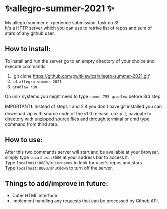 # ✨allegro-summer-2021 ✨
My allegro summer e-xperience submission, task no 3!\
It's a HTTP server which you can use to retrive list of repos and sum of stars of any github user.

## How to install:
To install and run the server go to an empty directory of your choice and execute commands:
1. `git clone https://github.com/pwitkiewicz/allegro-summer-2021.git'
2. `cd allegro-summer-2021`
3. `gradlew run`

On unix systems you might need to type `chmod 755 gradlew` before 3rd step.

IMPORTANT❗: Instead of steps 1 and 2 if you don't have git installed you can download zip with source code of the v1.0 release, unzip it, navigate to directory with unzipped source files and through terminal or cmd type command from third step.

## How to use:
After this two commands server will start and be available at your browser, simply type `localhost:8080` at your address bar to access it.\
Type `localhost:8080/<username>` to look for user's repos and stars.\
Type `localhost:8080/shutdown` to turn off the server.

## Things to add/improve in future:
- Cuter HTML interface
- Implement handling any requests that can be processed by Github API.
